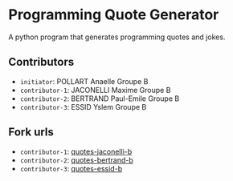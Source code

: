 # Programming Quote Generator

A python program that generates programming quotes and jokes.

## Contributors
- `initiator`: POLLART Anaelle Groupe B
- `contributor-1`: JACONELLI Maxime Groupe B
- `contributor-2`: BERTRAND Paul-Emile Groupe B 
- `contributor-3`: ESSID Yslem Groupe B 

## Fork urls
- `contributor-1`: [quotes-jaconelli-b](https://github.com/maxime-jcnl/quotes-jaconelli-b.git)
- `contributor-2`: [quotes-bertrand-b](url-2)
- `contributor-3`: [quotes-essid-b](https://github.com/eYslem/quotes-essid-b.git)
